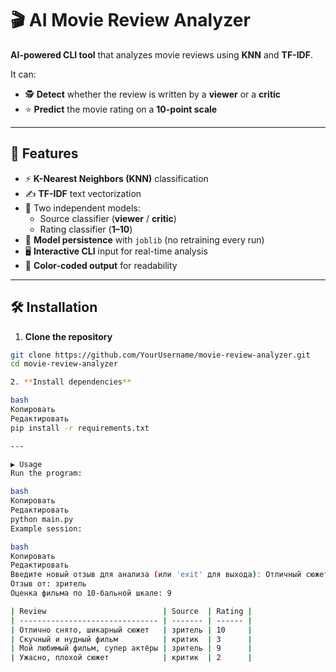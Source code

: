 # 🎬 AI Movie Review Analyzer

**AI-powered CLI tool** that analyzes movie reviews using **KNN** and **TF-IDF**.

It can:
- 🕵️ **Detect** whether the review is written by a **viewer** or a **critic**
- ⭐ **Predict** the movie rating on a **10-point scale**

---

## 📌 Features

- ⚡ **K-Nearest Neighbors (KNN)** classification  
- ✍ **TF-IDF** text vectorization  
- 🎯 Two independent models:  
  - Source classifier (**viewer** / **critic**)  
  - Rating classifier (**1–10**)  
- 💾 **Model persistence** with `joblib` (no retraining every run)  
- 🖥 **Interactive CLI** input for real-time analysis  
- 🎨 **Color-coded output** for readability  

---

## 🛠 Installation

1. **Clone the repository**  
```bash
git clone https://github.com/YourUsername/movie-review-analyzer.git
cd movie-review-analyzer

2. **Install dependencies**

bash
Копировать
Редактировать
pip install -r requirements.txt

---

▶ Usage
Run the program:

bash
Копировать
Редактировать
python main.py
Example session:

bash
Копировать
Редактировать
Введите новый отзыв для анализа (или 'exit' для выхода): Отличный сюжет, шикарная игра актёров
Отзыв от: зритель
Оценка фильма по 10-бальной шкале: 9

| Review                          | Source  | Rating |
| ------------------------------- | ------- | ------ |
| Отлично снято, шикарный сюжет   | зритель | 10     |
| Скучный и нудный фильм          | критик  | 3      |
| Мой любимый фильм, супер актёры | зритель | 9      |
| Ужасно, плохой сюжет            | критик  | 2      |
